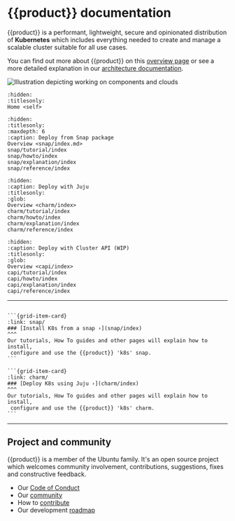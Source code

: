 # {{product}} documentation

{{product}} is a performant, lightweight, secure and
opinionated distribution of **Kubernetes** which includes everything needed to
create and manage a scalable cluster suitable for all use cases.

You can find out more about {{product}} on this [overview page] or
see a more detailed explanation in our [architecture documentation].

![Illustration depicting working on components and clouds][logo]

```{toctree}
:hidden:
:titlesonly:
Home <self>
```

```{toctree}
:hidden:
:titlesonly:
:maxdepth: 6
:caption: Deploy from Snap package
Overview <snap/index.md>
snap/tutorial/index
snap/howto/index
snap/explanation/index
snap/reference/index
```

```{toctree}
:hidden:
:caption: Deploy with Juju
:titlesonly:
:glob:
Overview <charm/index>
charm/tutorial/index
charm/howto/index
charm/explanation/index
charm/reference/index
```

```{toctree}
:hidden:
:caption: Deploy with Cluster API (WIP)
:titlesonly:
:glob:
Overview <capi/index>
capi/tutorial/index
capi/howto/index
capi/explanation/index
capi/reference/index
```

---

````{grid} 1 1 2 2

```{grid-item-card}
:link: snap/
### [Install K8s from a snap ›](snap/index)
^^^
Our tutorials, How To guides and other pages will explain how to install,
 configure and use the {{product}} 'k8s' snap.
```

```{grid-item-card}
:link: charm/
### [Deploy K8s using Juju ›](charm/index)
^^^
Our tutorials, How To guides and other pages will explain how to install,
 configure and use the {{product}} 'k8s' charm.
```

````

---

## Project and community

{{product}} is a member of the Ubuntu family. It's an open source
project which welcomes community involvement, contributions, suggestions, fixes
and constructive feedback.

- Our [Code of Conduct]
- Our [community]
- How to [contribute]
- Our development [roadmap]

<!-- IMAGES -->

[logo]: https://assets.ubuntu.com/v1/843c77b6-juju-at-a-glace.svg

<!-- LINKS -->

[Code of Conduct]: https://ubuntu.com/community/ethos/code-of-conduct
[community]: snap/reference/community
[contribute]: snap/howto/contribute
[roadmap]: snap/reference/roadmap
[overview page]: snap/explanation/about
[architecture documentation]: snap/reference/architecture
